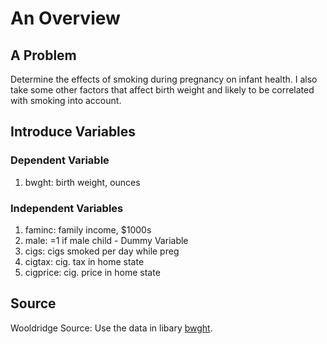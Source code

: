 # An Overview
## A Problem
Determine the effects of smoking during pregnancy on infant health. I also take some other factors that affect birth weight and likely to be correlated with smoking into account.

## Introduce Variables

### Dependent Variable
1. bwght: birth weight, ounces

### Independent Variables
1. faminc: family income, $1000s
2. male: =1 if male child - Dummy Variable
3. cigs:  cigs smoked per day while preg
4. cigtax: cig. tax in home state
5. cigprice:  cig. price in home state
  
## Source
Wooldridge Source: Use the data in libary [bwght]([https://pages.github.com/](https://www.cengage.com/cgi-wadsworth/course_products_wp.pl?fid=M20b&product_isbn_issn=9781111531041)). 
